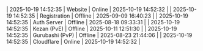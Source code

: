 | 2025-10-19 14:52:35 | Website | Online | 2025-10-19 14:52:32 |
| 2025-10-19 14:52:35 | Registration | Offline | 2025-09-09 16:40:23 |
| 2025-10-19 14:52:35 | Auth Server | Offline | 2025-08-18 09:33:31 |
| 2025-10-19 14:52:35 | Kezan (PvE) | Offline | 2025-10-11 12:51:30 |
| 2025-10-19 14:52:35 | Gurubashi (PvP) | Offline | 2025-08-23 21:44:06 |
| 2025-10-19 14:52:35 | Cloudflare | Online | 2025-10-19 14:52:32 |
